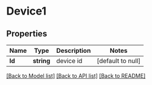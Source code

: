 # Device1

## Properties
Name | Type | Description | Notes
------------ | ------------- | ------------- | -------------
**Id** | **string** | device id | [default to null]

[[Back to Model list]](../README.md#documentation-for-models) [[Back to API list]](../README.md#documentation-for-api-endpoints) [[Back to README]](../README.md)


